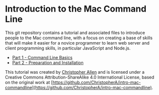 Introduction to the Mac Command Line
====================================

This git repository contains a tutorial and associated files to introduce people to the Mac command line, with a focus on creating a base of skills that will make it easier for a novice programmer to learn web server and client programming skills, in particular JavaScript and Node.js.

* [Part 1 - Command Line Basics](https://github.com/ChristopherA/intro-mac-command-line/blob/master/part1-basics.md)
* [Part 2 - Preparation and Installation](https://github.com/ChristopherA/intro-mac-command-line/blob/master/part2-prepare.md)

This tutorial was created by [Christopher Allen](mailto:ChristopherA@LifeWithAlacrity.com) and is licensed under a Creative Commons Attribution-ShareAlike 4.0 International License, based on the original work at [https://github.com/ChristopherA/intro-mac-commandline](https://github.com/ChristopherA/intro-mac-commandline).
